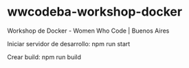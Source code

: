 # wwcodeba-workshop-docker
Workshop de Docker - Women Who Code | Buenos Aires

Iniciar servidor de desarrollo: npm run start

Crear build: npm run build
